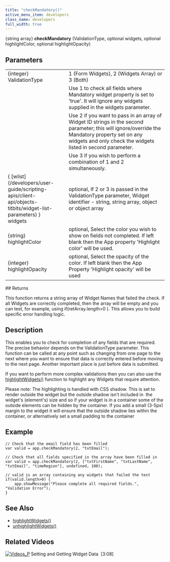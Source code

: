```yaml
---
title: "checkMandatory()"
active_menu_item: developers
class_name: developers
full_width: true
---
```



{string array} **checkMandatory** (ValidationType, optional widgets, optional highlightColor, optional highlightOpacity)

## Parameters

<table>
<tr>
<td width="178">
{integer} ValidationType

</td>
<td width="16">
</td>
<td width="686">
1 (Form Widgets), 2 (Widgets Array) or 3 (Both)

</td>
</tr>
<tr>
<td width="178">
</td>
<td width="16">
</td>
<td width="686">
Use 1 to check all fields where Mandatory widget property is set to 'true'. It will ignore any widgets supplied in the widgets parameter.

</td>
</tr>
<tr>
<td width="178">
</td>
<td width="16">
</td>
<td width="686">
Use 2 if you want to pass in an array of Widget ID strings in the second parameter; this will ignore/override the Mandatory property set on any widgets and only check the widgets listed in second parameter.

</td>
</tr>
<tr>
<td width="178">
</td>
<td width="16">
</td>
<td width="686">
Use 3 if you wish to perform a combination of 1 and 2 simultaneously.

</td>
</tr>
<tr>
<td width="178">
{ [wlist](/developers/user-guide/scripting-apis/client-api/objects-titbits/widget-list-parameters) } widgets

</td>
<td width="16">
</td>
<td width="686">
optional, If 2 or 3 is passed in the ValidationType parameter, Widget identifier - string, string array, object or object array

</td>
</tr>
<tr>
<td width="178">
{string} highlightColor

</td>
<td width="16">
</td>
<td width="686">
optional, Select the color you wish to show on fields not completed. If left blank then the App property 'Highlight color' will be used.

</td>
</tr>
<tr>
<td width="178">
{integer} highlightOpacity

</td>
<td width="16">
</td>
<td width="686">
optional, Select the opacity of the color. If left blank then the App Property 'Highlight opacity' will be used

</td>
</tr>
</table>
## Returns

This function returns a string array of Widget Names that failed the check. If all Widgets are correctly completed, then the array will be empty and you can test, for example, using if(retArray.length\>0 ). This allows you to build specific error handling logic.

## Description

This enables you to check for completion of any fields that are required. The precise behavior depends on the ValidationType parameter. This function can be called at any point such as changing from one page to the next where you want to ensure that data is correctly entered before moving to the next page. Another important place is just before data is submitted.

If you want to perform more complex validations then you can also use the [highlightWidgets()](/developers/user-guide/scripting-apis/client-api/widget-functions/highlightwidgets) function to highlight any Widgets that require attention.

Please note: The highlighting is handled with CSS shadow. This is set to render outside the widget but the outside shadow isn't included in  the widget's (element's) size and so if your widget is in a container some of the outside elements can be hidden by the container. If you add a small (3-5px) margin to the widget it will ensure that the outside shadow lies within the container, or alternatively set a small padding to the container

## Example

    // Check that the email field has been filled
    var valid = app.checkMandatory(2, "txtEmail");
     
    // Check that all fields specified in the array have been filled in
    var valid = app.checkMandatory(2, ["txtFirstName", "txtLastName", "txtEmail", "timeRegion"], undefined, 100);
     
    // valid is an array containing any widgets that failed the test
    if(valid.length>0) {
        app.showMessage("Please complete all required fields.", "Validation Error");
    }
   

## See Also

 - [highlightWidgets()](/developers/user-guide/scripting-apis/client-api/widget-functions/highlightwidgets)
 - [unhighlightWidgets()](/developers/user-guide/scripting-apis/client-api/widget-functions/unhighlightwidgets)

## Related Videos

[![Videos\_P](/img/docs/videos_p.png)](http://www.youtube.com/v/VTypeamWf5E?autoplay=1&hd=1&fs=1&showsearch=0&rel=0&) Setting and Getting Widget Data  [3:08]
